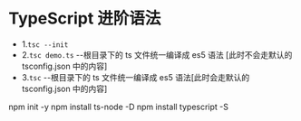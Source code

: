 # TypeScript 进阶语法

- 1.`tsc --init`
- 2.`tsc demo.ts` --根目录下的 ts 文件统一编译成 es5 语法 [此时不会走默认的 tsconfig.json 中的内容]
- 3.`tsc` --根目录下的 ts 文件统一编译成 es5 语法[此时会走默认的 tsconfig.json 中的内容]

npm init -y
npm install ts-node -D
npm install typescript -S
